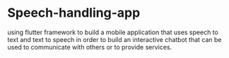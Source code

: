 # Speech-handling-app
using flutter framework to build a mobile application that uses speech to text and text to speech in order to build an interactive chatbot that can be used to communicate with others or to provide services.
